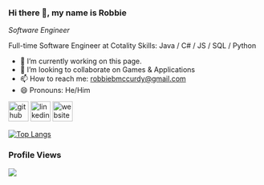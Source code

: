 ### Hi there 👋, my name is **Robbie**
*Software Engineer*

Full-time Software Engineer at Cotality
Skills: Java / C# / JS / SQL / Python

- 🔭 I’m currently working on this page. 
- 👯 I’m looking to collaborate on Games & Applications 
- 📫 How to reach me: robbiebmccurdy@gmail.com 
- 😄 Pronouns: He/Him 


[<img src='https://cdn.jsdelivr.net/npm/simple-icons@3.0.1/icons/github.svg' alt='github' height='40'>](https://github.com/robbiebmccurdy)  [<img src='https://cdn.jsdelivr.net/npm/simple-icons@3.0.1/icons/linkedin.svg' alt='linkedin' height='40'>](https://www.linkedin.com/in/robbie-mccurdy/)  [<img src='https://cdn.jsdelivr.net/npm/simple-icons@3.0.1/icons/icloud.svg' alt='website' height='40'>](https://robbiemccurdy.dev/)  

[![Top Langs](https://github-readme-stats.vercel.app/api/top-langs/?username=robbiebmccurdy)](https://github.com/anuraghazra/github-readme-stats) 

### Profile Views
![](https://komarev.com/ghpvc/?username=robbiebmccurdy&color=green)

<!---
robbiebmccurdy/robbiebmccurdy is a ✨ special ✨ repository because its `README.md` (this file) appears on your GitHub profile.
You can click the Preview link to take a look at your changes.
--->
